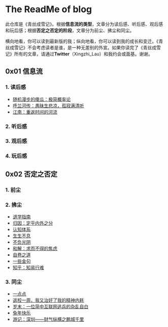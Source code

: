 # The ReadMe of blog

此仓库是《青丝成雪记》。根据**信息流的类型**，文章分为读后感、听后感、观后感和玩后感；根据**否定之否定的阶段**，文章分为前尘、拂尘和同尘。

横向地看，你可以读到最新版的我；纵向地看，你可以读到我的成长和变迁。《青丝成雪记》不会考虑读者是谁，是一种无差别的外宣。如果你读完了《青丝成雪记》所有的文章，请通过**Twitter**（Xingzhi_Lau）和我约会或面基。谢谢。

## 0x01 信息流

### 1. 读后感

- [随机漫步的傻瓜：极简概率论](https://github.com/Anticorianderist/blog/blob/main/1-src/1-information-flow/1-read/fooled-by-randomness-the-very-simplified-probability-theory.md)
- [呼兰河传：愚昧生悲凉，孤寂满清听](https://github.com/Anticorianderist/blog/blob/main/1-src/1-information-flow/1-read/tales-of-hulan-river-stupidity-with-desolation-loneliness-for-listening.md)
- [江南：重返时间的河流](https://github.com/Anticorianderist/blog/blob/main/1-src/1-information-flow/1-read/the-south-of-the-yangtze-diving-into-the-river-of-time-again.md)

### 2. 听后感

### 3. 观后感

### 4. 玩后感

## 0x02 否定之否定

### 1. 前尘

### 2. 拂尘

- [退学指南](https://github.com/Anticorianderist/blog/blob/main/1-src/2-the-negation-of-negation/2-dedust/a-guide-of-dropping-out-of-university.md)
- [归因：定乎内外之分](https://github.com/Anticorianderist/blog/blob/main/1-src/2-the-negation-of-negation/2-dedust/attribution-determining-the-boundary-of-inward-and-outward.md)
- [认知体系](https://github.com/Anticorianderist/blog/blob/main/1-src/2-the-negation-of-negation/2-dedust/cognitive-system.md)
- [生生不息](https://github.com/Anticorianderist/blog/blob/main/1-src/2-the-negation-of-negation/2-dedust/endless-lives.md)
- [不负光阴](https://github.com/Anticorianderist/blog/blob/main/1-src/2-the-negation-of-negation/2-dedust/live-up-to-time.md)
- [和解：求而不得的焦虑](https://github.com/Anticorianderist/blog/blob/main/1-src/2-the-negation-of-negation/2-dedust/reconciliation-the-anxiety-of-failure.md)
- [自卷之道](https://github.com/Anticorianderist/blog/blob/main/1-src/2-the-negation-of-negation/2-dedust/self-involution.md)
- [一些金句](https://github.com/Anticorianderist/blog/blob/main/1-src/2-the-negation-of-negation/2-dedust/some-useful-sentences.md)
- [知乎：知易行难](https://github.com/Anticorianderist/blog/blob/main/1-src/2-the-negation-of-negation/2-dedust/zhihu-easier-known-than-done.md)

### 3. 同尘

- [一点点](https://github.com/Anticorianderist/blog/blob/main/1-src/2-the-negation-of-negation/3-dusting/a-little.md)
- [返校一周，我又治好了我的精神内耗](https://github.com/Anticorianderist/blog/blob/main/1-src/2-the-negation-of-negation/3-dusting/after-a-week-back-to-school-i-cured-my-mental-internal-friction-again.md)
- [岁末：一位简中互联网逃兵的杂乱自白](https://github.com/Anticorianderist/blog/blob/main/1-src/2-the-negation-of-negation/3-dusting/at-the-end-of-the-year-messy-confessions-of-a-zh-hans-internet-deserter.md)
- [兔年快乐](https://github.com/Anticorianderist/blog/blob/main/1-src/2-the-negation-of-negation/3-dusting/happy-new-year-of-the-rabbit.md)
- [游记：深圳——财气纵横之鹏城千里](https://github.com/Anticorianderist/blog/blob/main/1-src/2-the-negation-of-negation/3-dusting/travelogue-shenzhen-peng-cheng-the-most-moneyed-city.md)
